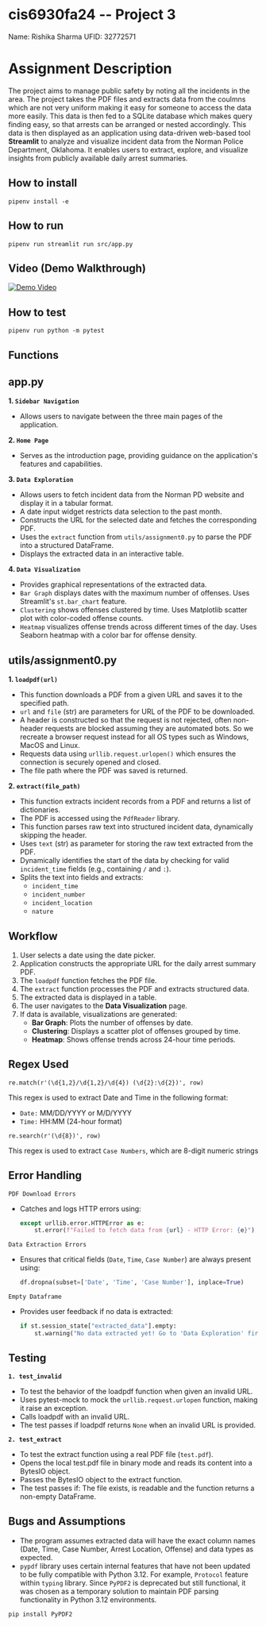 # cis6930fa24 -- Project 3

Name: Rishika Sharma
UFID: 32772571

# Assignment Description 

The project aims to manage public safety by noting all the incidents in the area. The project takes the PDF files and extracts data from the coulmns which are not very uniform making it easy for someone to access the data more easily. This data is then fed to a SQLite database which makes query finding easy, so that arrests can be arranged or nested accordingly. This data is then displayed as an application using data-driven web-based tool **Streamlit** to analyze and visualize incident data from the Norman Police Department, Oklahoma. It enables users to extract, explore, and visualize insights from publicly available daily arrest summaries.

## How to install
```
pipenv install -e 
```

## How to run
```
pipenv run streamlit run src/app.py
```

## Video (Demo Walkthrough)

[![Demo Video](https://youtu.be/OMv0h6U75HI)](https://youtu.be/OMv0h6U75HI)

## How to test
```
pipenv run python -m pytest 
```

## Functions

## **app.py**

**1. `Sidebar Navigation`**
- Allows users to navigate between the three main pages of the application.

**2. `Home Page`**
- Serves as the introduction page, providing guidance on the application's features and capabilities.

**3. `Data Exploration`**
- Allows users to fetch incident data from the Norman PD website and display it in a tabular format.
- A date input widget restricts data selection to the past month.
- Constructs the URL for the selected date and fetches the corresponding PDF.
- Uses the `extract` function from `utils/assignment0.py` to parse the PDF into a structured DataFrame.
- Displays the extracted data in an interactive table.

**4. `Data Visualization`**
- Provides graphical representations of the extracted data.
- `Bar Graph` displays dates with the maximum number of offenses. Uses Streamlit's `st.bar_chart` feature.
- `Clustering` shows offenses clustered by time. Uses Matplotlib scatter plot with color-coded offense counts.
- `Heatmap` visualizes offense trends across different times of the day. Uses Seaborn heatmap with a color bar for offense density.


## **utils/assignment0.py**

**1. `loadpdf(url)`**
- This function downloads a PDF from a given URL and saves it to the specified path.
- `url` and `file` (str) are parameters for URL of the PDF to be downloaded.
- A header is constructed so that the request is not rejected, often non-header requests are blocked assuming they are automated bots. So we recreate a browser request instead for all OS types such as Windows, MacOS and Linux.
- Requests data using `urllib.request.urlopen()` which ensures the connection is securely opened and closed.
- The file path where the PDF was saved is returned.

**2. `extract(file_path)`**
- This function extracts incident records from a PDF and returns a list of dictionaries.
- The PDF is accessed using the `PdfReader` library.
- This function parses raw text into structured incident data, dynamically skipping the header.
- Uses `text` (str) as parameter for storing the raw text extracted from the PDF.
- Dynamically identifies the start of the data by checking for valid `incident_time` fields (e.g., containing `/` and `:`).
- Splits the text into fields and extracts:
  - `incident_time`
  - `incident_number`
  - `incident_location`
  - `nature`


## Workflow

1. User selects a date using the date picker.
2. Application constructs the appropriate URL for the daily arrest summary PDF.
3. The `loadpdf` function fetches the PDF file.
4. The `extract` function processes the PDF and extracts structured data.
5. The extracted data is displayed in a table.
6. The user navigates to the **Data Visualization** page.
7. If data is available, visualizations are generated:
   - **Bar Graph**: Plots the number of offenses by date.
   - **Clustering**: Displays a scatter plot of offenses grouped by time.
   - **Heatmap**: Shows offense trends across 24-hour time periods.


## Regex Used
```
re.match(r'(\d{1,2}/\d{1,2}/\d{4}) (\d{2}:\d{2})', row)
```
This regex is used to extract Date and Time in the following format:
- `Date:` MM/DD/YYYY or M/D/YYYY
- `Time:` HH:MM (24-hour format)

```
re.search(r'(\d{8})', row)
```
This regex is used to extract `Case Numbers`, which are 8-digit numeric strings

## Error Handling

`PDF Download Errors`
- Catches and logs HTTP errors using:
  ```python
  except urllib.error.HTTPError as e:
      st.error(f"Failed to fetch data from {url} - HTTP Error: {e}")
  ```

`Data Extraction Errors`
- Ensures that critical fields (`Date`, `Time`, `Case Number`) are always present using:
  ```python
  df.dropna(subset=['Date', 'Time', 'Case Number'], inplace=True)
  ```

`Empty Dataframe`
- Provides user feedback if no data is extracted:
  ```python
  if st.session_state["extracted_data"].empty:
      st.warning("No data extracted yet! Go to 'Data Exploration' first.")
  ```

## Testing
**`1. test_invalid`**
- To test the behavior of the loadpdf function when given an invalid URL.
- Uses pytest-mock to mock the `urllib.request.urlopen` function, making it raise an exception.
- Calls loadpdf with an invalid URL.
- The test passes if loadpdf returns `None` when an invalid URL is provided.

**`2. test_extract`**
- To test the extract function using a real PDF file (`test.pdf`).
- Opens the local test.pdf file in binary mode and reads its content into a BytesIO object.
- Passes the BytesIO object to the extract function.
- The test passes if: The file exists, is readable and the function returns a non-empty DataFrame.


## Bugs and Assumptions
- The program assumes extracted data will have the exact column names (Date, Time, Case Number, Arrest Location, Offense) and data types as expected.
- `pypdf` library uses certain internal features that have not been updated to be fully compatible with Python 3.12. For example, `Protocol` feature within `typing` library. Since `PyPDF2` is deprecated but still functional, it was chosen as a temporary solution to maintain PDF parsing functionality in Python 3.12 environments. 
```bash
pip install PyPDF2